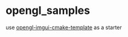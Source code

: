# opengl_samples

use [opengl-imgui-cmake-template](https://github.com/dcronqvist/opengl-imgui-cmake-template) as a starter
